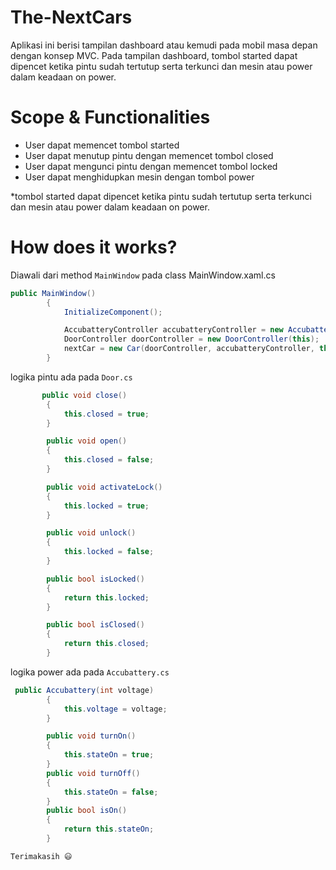 # The-NextCars
Aplikasi ini berisi tampilan dashboard atau kemudi pada mobil masa depan dengan konsep MVC. 
Pada tampilan dashboard, tombol started dapat dipencet ketika pintu sudah tertutup serta terkunci dan mesin atau power dalam keadaan on power.

# Scope & Functionalities

- User dapat memencet tombol started
- User dapat menutup pintu dengan  memencet tombol closed
- User dapat mengunci pintu dengan memencet tombol locked
- User dapat menghidupkan mesin dengan tombol power

*tombol started dapat dipencet ketika pintu sudah tertutup serta terkunci dan mesin atau power dalam keadaan on power.
# How does it works?

Diawali dari method `MainWindow` pada class MainWindow.xaml.cs

```  csharp
public MainWindow()
        {
            InitializeComponent();

            AccubatteryController accubatteryController = new AccubatteryController(this);
            DoorController doorController = new DoorController(this);
            nextCar = new Car(doorController, accubatteryController, this);
        }
```


logika pintu ada pada `Door.cs` 

``` csharp
       public void close()
        {
            this.closed = true;
        }

        public void open()
        {
            this.closed = false;
        }

        public void activateLock()
        {
            this.locked = true;
        }

        public void unlock()
        {
            this.locked = false;
        }

        public bool isLocked()
        {
            return this.locked;
        }

        public bool isClosed()
        {
            return this.closed;
        }
```

logika power ada pada `Accubattery.cs`

``` csharp
 public Accubattery(int voltage)
        {
            this.voltage = voltage;
        }

        public void turnOn()
        {
            this.stateOn = true;
        }
        public void turnOff()
        {
            this.stateOn = false;
        }
        public bool isOn()
        {
            return this.stateOn;
        }
```
```
Terimakasih 😃
